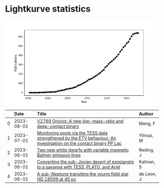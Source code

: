 
<h1>Lightkurve statistics</h1>
  
![publications](lightkurve-publications.png)  
  
|    | Date       | Title                                                                                                                                                                                 | Author     |
|---:|:-----------|:--------------------------------------------------------------------------------------------------------------------------------------------------------------------------------------|:-----------|
|  0 | 2023-08-01 | [V2769 Orionis: A new low-mass-ratio and deep-contact binary](https://ui.adsabs.harvard.edu/abs/2023NewA..10202034M/abstract)                                                         | Meng, F    |
|  1 | 2023-07-01 | [Monitoring spots via the TESS data strengthened by the ETV behaviour: An investigation on the contact binary PP Lac](https://ui.adsabs.harvard.edu/abs/2023NewA..10102022Y/abstract) | Yilmaz, M  |
|  2 | 2023-06-01 | [Two new white dwarfs with variable magnetic Balmer emission lines](https://ui.adsabs.harvard.edu/abs/2023MNRAS.522..693R/abstract)                                                   | Reding, J  |
|  3 | 2023-06-01 | [Converting the sub-Jovian desert of exoplanets to a savanna with TESS, PLATO, and Ariel](https://ui.adsabs.harvard.edu/abs/2023MNRAS.522..488K/abstract)                             | Kalman, S  |
|  4 | 2023-06-01 | [A sub-Neptune transiting the young field star HD 18599 at 40 pc](https://ui.adsabs.harvard.edu/abs/2023MNRAS.522..750D/abstract)                                                     | de Leon, J |

